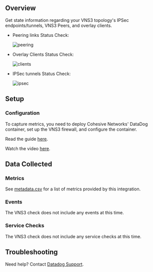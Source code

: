 ## Overview

Get state information regarding your VNS3 topology's IPSec endpoints/tunnels, VNS3 Peers, and overlay clients.

*   Peering links Status Check:

    ![peering][1]

*   Overlay Clients Status Check:

    ![clients][2]

*   IPSec tunnels Status Check:

    ![ipsec][3]

## Setup

### Configuration

To capture metrics, you need to deploy Cohesive Networks' DataDog container, set up the VNS3 firewall, and configure the container.

Read the guide [here][4].

Watch the video [here][5].

## Data Collected
### Metrics
See [metadata.csv][6] for a list of metrics provided by this integration.

### Events
The VNS3 check does not include any events at this time.

### Service Checks
The VNS3 check does not include any service checks at this time.

## Troubleshooting
Need help? Contact [Datadog Support][7].

[1]: https://raw.githubusercontent.com/DataDog/integrations-extras/master/vns3/images/peering.png
[2]: https://raw.githubusercontent.com/DataDog/integrations-extras/master/vns3/images/clients.png
[3]: https://raw.githubusercontent.com/DataDog/integrations-extras/master/vns3/images/ipsec.png
[4]: https://cohesive.net/dnld/Cohesive-Networks_VNS3-DataDog-Container-Guide.pdf
[5]: https://youtu.be/sTCgCG3m4vk
[6]: https://github.com/DataDog/integrations-extras/blob/master/vns3/metadata.csv
[7]: http://docs.datadoghq.com/help/
